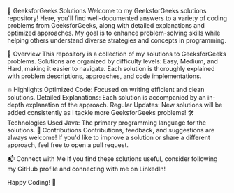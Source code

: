 📝 GeeksforGeeks Solutions
Welcome to my GeeksforGeeks solutions repository! Here, you'll find well-documented answers to a variety of coding problems from GeeksforGeeks, along with detailed explanations and optimized approaches. My goal is to enhance problem-solving skills while helping others understand diverse strategies and concepts in programming.

🚀 Overview
This repository is a collection of my solutions to GeeksforGeeks problems. Solutions are organized by difficulty levels: Easy, Medium, and Hard, making it easier to navigate. Each solution is thoroughly explained with problem descriptions, approaches, and code implementations.

🔥 Highlights
Optimized Code: Focused on writing efficient and clean solutions.
Detailed Explanations: Each solution is accompanied by an in-depth explanation of the approach.
Regular Updates: New solutions will be added consistently as I tackle more GeeksforGeeks problems!
🛠 Technologies Used
Java: The primary programming language for the solutions.
🤝 Contributions
Contributions, feedback, and suggestions are always welcome! If you'd like to improve a solution or share a different approach, feel free to open a pull request.

📬 Connect with Me
If you find these solutions useful, consider following my GitHub profile and connecting with me on LinkedIn!

Happy Coding! 🎉
